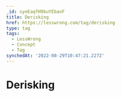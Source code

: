 ```yaml
---
_id: syeEaqfH9buYEbanF
title: Derisking
href: https://lesswrong.com/tag/derisking
type: tag
tags:
  - LessWrong
  - Concept
  - Tag
synchedAt: '2022-08-29T10:47:21.227Z'
---
```

# Derisking

